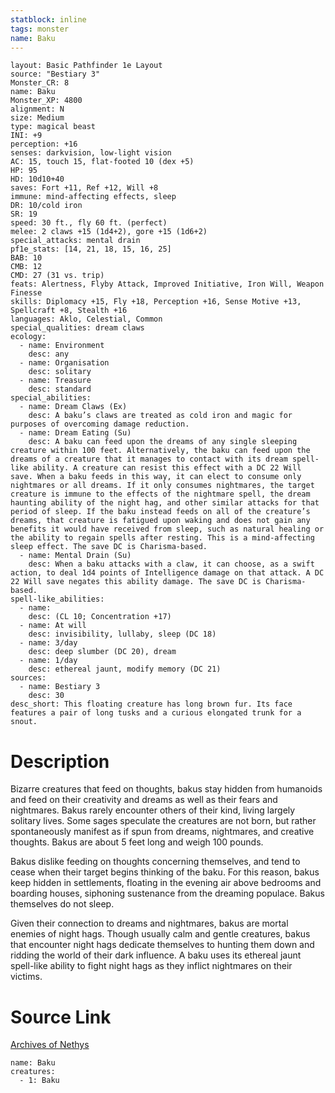 ```yaml
---
statblock: inline
tags: monster
name: Baku
---
```

```statblock
layout: Basic Pathfinder 1e Layout
source: "Bestiary 3"
Monster_CR: 8
name: Baku
Monster_XP: 4800
alignment: N
size: Medium
type: magical beast
INI: +9
perception: +16
senses: darkvision, low-light vision
AC: 15, touch 15, flat-footed 10 (dex +5)
HP: 95
HD: 10d10+40
saves: Fort +11, Ref +12, Will +8
immune: mind-affecting effects, sleep
DR: 10/cold iron
SR: 19
speed: 30 ft., fly 60 ft. (perfect)
melee: 2 claws +15 (1d4+2), gore +15 (1d6+2)
special_attacks: mental drain
pf1e_stats: [14, 21, 18, 15, 16, 25]
BAB: 10
CMB: 12
CMD: 27 (31 vs. trip)
feats: Alertness, Flyby Attack, Improved Initiative, Iron Will, Weapon Finesse
skills: Diplomacy +15, Fly +18, Perception +16, Sense Motive +13, Spellcraft +8, Stealth +16
languages: Aklo, Celestial, Common
special_qualities: dream claws
ecology:
  - name: Environment
    desc: any
  - name: Organisation
    desc: solitary
  - name: Treasure
    desc: standard
special_abilities:
  - name: Dream Claws (Ex)
    desc: A baku’s claws are treated as cold iron and magic for purposes of overcoming damage reduction.
  - name: Dream Eating (Su)
    desc: A baku can feed upon the dreams of any single sleeping creature within 100 feet. Alternatively, the baku can feed upon the dreams of a creature that it manages to contact with its dream spell-like ability. A creature can resist this effect with a DC 22 Will save. When a baku feeds in this way, it can elect to consume only nightmares or all dreams. If it only consumes nightmares, the target creature is immune to the effects of the nightmare spell, the dream haunting ability of the night hag, and other similar attacks for that period of sleep. If the baku instead feeds on all of the creature’s dreams, that creature is fatigued upon waking and does not gain any benefits it would have received from sleep, such as natural healing or the ability to regain spells after resting. This is a mind-affecting sleep effect. The save DC is Charisma-based.
  - name: Mental Drain (Su)
    desc: When a baku attacks with a claw, it can choose, as a swift action, to deal 1d4 points of Intelligence damage on that attack. A DC 22 Will save negates this ability damage. The save DC is Charisma-based.
spell-like_abilities:
  - name:
    desc: (CL 10; Concentration +17)
  - name: At will
    desc: invisibility, lullaby, sleep (DC 18)
  - name: 3/day
    desc: deep slumber (DC 20), dream
  - name: 1/day
    desc: ethereal jaunt, modify memory (DC 21)
sources:
  - name: Bestiary 3
    desc: 30
desc_short: This floating creature has long brown fur. Its face features a pair of long tusks and a curious elongated trunk for a snout.
```
# Description
Bizarre creatures that feed on thoughts, bakus stay hidden from humanoids and feed on their creativity and dreams as well as their fears and nightmares. Bakus rarely encounter others of their kind, living largely solitary lives. Some sages speculate the creatures are not born, but rather spontaneously manifest as if spun from dreams, nightmares, and creative thoughts. Bakus are about 5 feet long and weigh 100 pounds.

Bakus dislike feeding on thoughts concerning themselves, and tend to cease when their target begins thinking of the baku. For this reason, bakus keep hidden in settlements, floating in the evening air above bedrooms and boarding houses, siphoning sustenance from the dreaming populace. Bakus themselves do not sleep.

Given their connection to dreams and nightmares, bakus are mortal enemies of night hags. Though usually calm and gentle creatures, bakus that encounter night hags dedicate themselves to hunting them down and ridding the world of their dark influence. A baku uses its ethereal jaunt spell-like ability to fight night hags as they inflict nightmares on their victims.
# Source Link
[Archives of Nethys](https://aonprd.com/MonsterDisplay.aspx?ItemName=Baku)
```encounter-table
name: Baku
creatures:
  - 1: Baku
```
